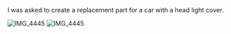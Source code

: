 I was asked to create a replacement part for a car with a head light cover. 

![IMG_4445](https://github.com/user-attachments/assets/03d6c463-fce5-47f6-9d44-602d65a12a61)
![IMG_4445](https://github.com/user-attachments/assets/866c1685-8651-4156-a569-6cc349b80b28)
